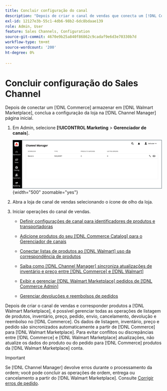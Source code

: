 ```yaml
---
title: Concluir configuração do canal
description: "Depois de criar o canal de vendas que conecta um [!DNL Commerce] Armazenar exibição para [!DNL Walmart Marketplace], abra o canal e conclua a configuração dele. Em seguida, inicie o processo para adicionar produtos, gerenciar listas, inventário, preços e pedidos no [!DNL Channel Manager]."
exl-id: 12127e3b-55c1-4db6-98b2-6dc8bdaae139
role: Admin, User
feature: Sales Channels, Configuration
source-git-commit: 4670e9b25a840f86862c9cadaf9e6d3e70330b7d
workflow-type: tm+mt
source-wordcount: '200'
ht-degree: 0%

---
```


# Concluir configuração do Sales Channel

Depois de conectar um [!DNL Commerce] armazenar em [!DNL Walmart Marketplace], conclua a configuração da loja na [!DNL Channel Manager] página inicial.

1. Em Admin, selecione **[!UICONTROL Marketing** > **Gerenciador de canais**].

   ![Gerenciar lojas do Gerenciador de canais](assets/channel-manager-setup-first-store.png){width="500" zoomable="yes"}

1. Abra a loja de canal de vendas selecionando o ícone de olho da loja.

1. Iniciar operações do canal de vendas.

   - [Definir configurações de canal para identificadores de produtos e transportadoras](settings-overview.md)

   - [Adicione produtos do seu [!DNL Commerce Catalog] para o Gerenciador de canais](add-products-to-channel-store.md)

   - [Conectar listas de produtos ao [!DNL Walmart] uso da correspondência de produtos](connect-listings-to-marketplace.md)

   - [Saiba como [!DNL Channel Manager] sincroniza atualizações de inventário e preço entre [!DNL Commerce] e [!DNL Walmart]](inventory-and-price-updates.md)

   - [Exibir e gerenciar [!DNL Walmart Marketplace] pedidos de [!DNL Commerce Admin]](manage-orders.md)

   - [Gerenciar devoluções e reembolsos de pedidos](return-refund-orders.md)

Depois de criar o canal de vendas e corresponder produtos a [!DNL Walmart Marketplace], é possível gerenciar todas as operações de listagem de produtos, inventário, preço, pedido, envio, cancelamento, devolução e reembolso no [!DNL Commerce]. Os dados de listagem, inventário, preço e pedido são sincronizados automaticamente a partir de [!DNL Commerce] para [!DNL Walmart Marketplace]. Para evitar conflitos ou discrepâncias entre [!DNL Commerce] e [!DNL Walmart Marketplace] atualizações, não atualize os dados do produto ou do pedido para [!DNL Commerce] produtos da [!DNL Walmart Marketplace] conta.

>[!IMPORTANT]
>
>Se [!DNL Channel Manager] devolve erros durante o processamento da ordem; você pode concluir as operações de ordem, entrega ou cancelamento a partir do [!DNL Walmart Marketplace]. Consulte [Corrigir erros de pedido](process-orders.md#fix-order-errors).
